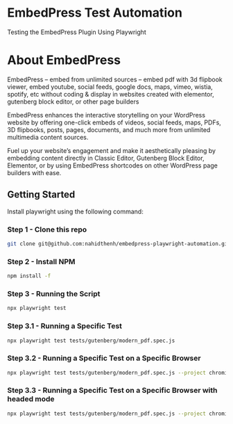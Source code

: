 # EmbedPress Test Automation
Testing the EmbedPress Plugin Using Playwright

# About EmbedPress

EmbedPress – embed from unlimited sources – embed pdf with 3d flipbook viewer, embed youtube, social feeds, google docs, maps, vimeo, wistia, spotify, etc without coding & display in websites created with elementor, gutenberg block editor, or other page builders

EmbedPress enhances the interactive storytelling on your WordPress website by offering one-click embeds of videos, social feeds, maps, PDFs, 3D flipbooks, posts, pages, documents, and much more from unlimited multimedia content sources.

Fuel up your website’s engagement and make it aesthetically pleasing by embedding content directly in Classic Editor, Gutenberg Block Editor, Elementor, or by using EmbedPress shortcodes on other WordPress page builders with ease.

## Getting Started

Install playwright using the following command:

### Step 1 - Clone this repo
```bash
git clone git@github.com:nahidthenh/embedpress-playwright-automation.git

```
### Step 2 - Install NPM
```bash
npm install -f

```
### Step 3 - Running the Script
```bash
npx playwright test
```

### Step 3.1 - Running a Specific Test
```bash
npx playwright test tests/gutenberg/modern_pdf.spec.js
```

### Step 3.2 - Running a Specific Test on a Specific Browser
```bash
npx playwright test tests/gutenberg/modern_pdf.spec.js --project chromium
```

### Step 3.3 - Running a Specific Test on a Specific Browser with headed mode
```bash
npx playwright test tests/gutenberg/modern_pdf.spec.js --project chromium --headed
```